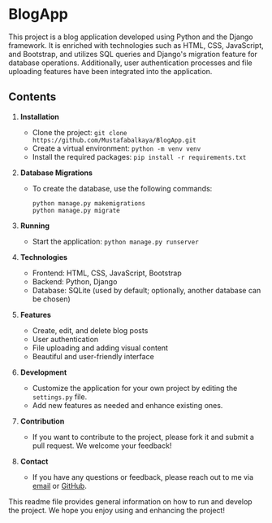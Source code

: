 # BlogApp

This project is a blog application developed using Python and the Django framework. It is enriched with technologies such as HTML, CSS, JavaScript, and Bootstrap, and utilizes SQL queries and Django's migration feature for database operations. Additionally, user authentication processes and file uploading features have been integrated into the application.

## Contents

1. **Installation**
   - Clone the project: `git clone https://github.com/Mustafabalkaya/BlogApp.git`
   - Create a virtual environment: `python -m venv venv`
   - Install the required packages: `pip install -r requirements.txt`

2. **Database Migrations**
   - To create the database, use the following commands:
     ```
     python manage.py makemigrations
     python manage.py migrate
     ```

3. **Running**
   - Start the application: `python manage.py runserver`

4. **Technologies**
   - Frontend: HTML, CSS, JavaScript, Bootstrap
   - Backend: Python, Django
   - Database: SQLite (used by default; optionally, another database can be chosen)

5. **Features**
   - Create, edit, and delete blog posts
   - User authentication
   - File uploading and adding visual content
   - Beautiful and user-friendly interface

6. **Development**
   - Customize the application for your own project by editing the `settings.py` file.
   - Add new features as needed and enhance existing ones.

7. **Contribution**
   - If you want to contribute to the project, please fork it and submit a pull request. We welcome your feedback!

8. **Contact**
   - If you have any questions or feedback, please reach out to me via [email](mailto:info@mustafabalkaya.com.tr) or [GitHub](https://github.com/Mustafabalkaya).

This readme file provides general information on how to run and develop the project. We hope you enjoy using and enhancing the project!